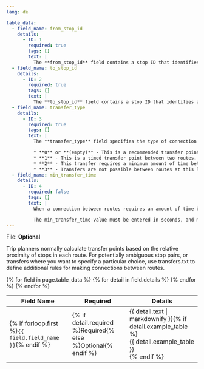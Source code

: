 ```yaml
---
lang: de

table_data:
  - field_name: from_stop_id
    details:
      - ID: 1
        required: true
        tags: []
        text: |
          The **from_stop_id** field contains a stop ID that identifies a stop or station where a connection between routes begins. Stop IDs are referenced from the [stops.txt](#stops) file. If the stop ID refers to a station that contains multiple stops, this transfer rule applies to all stops in that station.
  - field_name: to_stop_id
    details:
      - ID: 2
        required: true
        tags: []
        text: |
          The **to_stop_id** field contains a stop ID that identifies a stop or station where a connection between routes ends. Stop IDs are referenced from the [stops.txt](#stops) file. If the stop ID refers to a station that contains multiple stops, this transfer rule applies to all stops in that station.
  - field_name: transfer_type
    details:
      - ID: 3
        required: true
        tags: []
        text: |
          The **transfer_type** field specifies the type of connection for the specified (from_stop_id, to_stop_id) pair. Valid values for this field are:

          * **0** or **(empty)** - This is a recommended transfer point between routes.
          * **1** - This is a timed transfer point between two routes. The departing vehicle is expected to wait for the arriving one, with sufficient time for a passenger to transfer between routes.
          * **2** - This transfer requires a minimum amount of time between arrival and departure to ensure a connection. The time required to transfer is specified by **min_transfer_time**.
          * **3** - Transfers are not possible between routes at this location.
  - field_name: min_transfer_time
    details:
      - ID: 4
        required: false
        tags: []
        text: |
          When a connection between routes requires an amount of time between arrival and departure (transfer_type=2), the **min_transfer_time** field defines the amount of time that must be available in an itinerary to permit a transfer between routes at these stops. The min_transfer_time must be sufficient to permit a typical rider to move between the two stops, including buffer time to allow for schedule variance on each route.

          The min_transfer_time value must be entered in seconds, and must be a non-negative integer.
---
```

File: **Optional**

Trip planners normally calculate transfer points based on the relative proximity of stops in each route. For potentially ambiguous stop pairs, or transfers where you want to specify a particular choice, use transfers.txt to define additional rules for making connections between routes.

<div class="table-wrapper">
  <table class="recommendation">
    <thead>
      <tr>
        <th>Field Name</th>
        <th>Required</th>
        <th>Details</th>
      </tr>
    </thead>
    <tbody>
    {% for field in page.table_data %}
      {% for detail in field.details %}
      <tr id="{{ page.slug }}_{{ detail.ID }}" class="anchor-row{% if forloop.first %} field-row{% endif %}{% for tag in detail.tags %} {{ tag }}{% endfor %}">
        <td>{% if forloop.first %}<code>{{ field.field_name }}</code>{% endif %}</td>
        <td>{% if detail.required %}Required{% else %}Optional{% endif %}</td>
        <td>{{ detail.text | markdownify }}{% if detail.example_table %}<div class="table-wrapper">{{ detail.example_table }}</div>{% endif %}</td>
      </tr>
      {% endfor %}
    {% endfor %}
    </tbody>
  </table>
</div>

